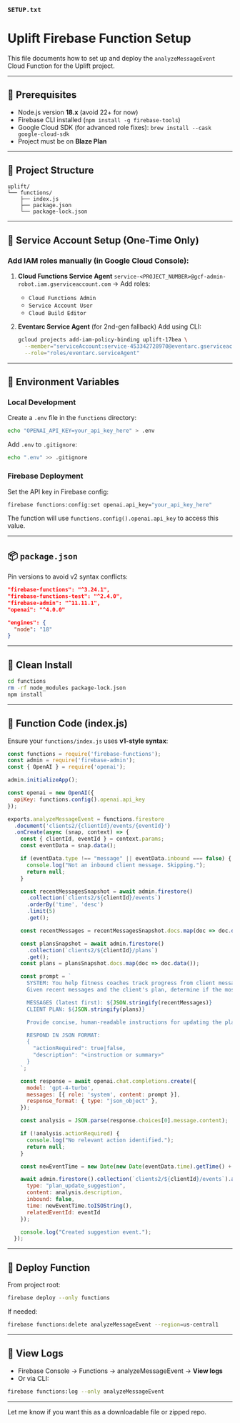 ### `SETUP.txt`

# Uplift Firebase Function Setup

This file documents how to set up and deploy the `analyzeMessageEvent` Cloud Function for the Uplift project.

---

## 🔧 Prerequisites

* Node.js version **18.x** (avoid 22+ for now)
* Firebase CLI installed (`npm install -g firebase-tools`)
* Google Cloud SDK (for advanced role fixes): `brew install --cask google-cloud-sdk`
* Project must be on **Blaze Plan**

---

## 📁 Project Structure

```
uplift/
└── functions/
    ├── index.js
    ├── package.json
    └── package-lock.json
```

---

## 🔐 Service Account Setup (One-Time Only)

### Add IAM roles manually (in Google Cloud Console):

1. **Cloud Functions Service Agent**
   `service-<PROJECT_NUMBER>@gcf-admin-robot.iam.gserviceaccount.com`
   → Add roles:

   * `Cloud Functions Admin`
   * `Service Account User`
   * `Cloud Build Editor`

2. **Eventarc Service Agent** (for 2nd-gen fallback)
   Add using CLI:

   ```bash
   gcloud projects add-iam-policy-binding uplift-17bea \
     --member="serviceAccount:service-453342728970@eventarc.gserviceaccount.com" \
     --role="roles/eventarc.serviceAgent"
   ```

---

## 🔑 Environment Variables

### Local Development
Create a `.env` file in the `functions` directory:
```bash
echo "OPENAI_API_KEY=your_api_key_here" > .env
```

Add `.env` to `.gitignore`:
```bash
echo ".env" >> .gitignore
```

### Firebase Deployment
Set the API key in Firebase config:
```bash
firebase functions:config:set openai.api_key="your_api_key_here"
```

The function will use `functions.config().openai.api_key` to access this value.

---

## 📦 `package.json`

Pin versions to avoid v2 syntax conflicts:

```json
"firebase-functions": "^3.24.1",
"firebase-functions-test": "^2.4.0",
"firebase-admin": "^11.11.1",
"openai": "^4.0.0"
```

```json
"engines": {
  "node": "18"
}
```

---

## 🧹 Clean Install

```bash
cd functions
rm -rf node_modules package-lock.json
npm install
```

---

## 🧠 Function Code (index.js)

Ensure your `functions/index.js` uses **v1-style syntax**:

```js
const functions = require('firebase-functions');
const admin = require('firebase-admin');
const { OpenAI } = require('openai');

admin.initializeApp();

const openai = new OpenAI({ 
  apiKey: functions.config().openai.api_key 
});

exports.analyzeMessageEvent = functions.firestore
  .document('clients2/{clientId}/events/{eventId}')
  .onCreate(async (snap, context) => {
    const { clientId, eventId } = context.params;
    const eventData = snap.data();

    if (eventData.type !== "message" || eventData.inbound === false) {
      console.log("Not an inbound client message. Skipping.");
      return null;
    }

    const recentMessagesSnapshot = await admin.firestore()
      .collection(`clients2/${clientId}/events`)
      .orderBy('time', 'desc')
      .limit(5)
      .get();

    const recentMessages = recentMessagesSnapshot.docs.map(doc => doc.data());

    const plansSnapshot = await admin.firestore()
      .collection(`clients2/${clientId}/plans`)
      .get();
    const plans = plansSnapshot.docs.map(doc => doc.data());

    const prompt = `
      SYSTEM: You help fitness coaches track progress from client messages.
      Given recent messages and the client's plan, determine if the most recent message implies any completed tactic or measurable change.

      MESSAGES (latest first): ${JSON.stringify(recentMessages)}
      CLIENT PLAN: ${JSON.stringify(plans)}

      Provide concise, human-readable instructions for updating the plan. If there's nothing relevant, say "No relevant progress identified."

      RESPOND IN JSON FORMAT:
      {
        "actionRequired": true|false,
        "description": "<instruction or summary>"
      }
    `;

    const response = await openai.chat.completions.create({
      model: 'gpt-4-turbo',
      messages: [{ role: 'system', content: prompt }],
      response_format: { type: "json_object" },
    });

    const analysis = JSON.parse(response.choices[0].message.content);

    if (!analysis.actionRequired) {
      console.log("No relevant action identified.");
      return null;
    }

    const newEventTime = new Date(new Date(eventData.time).getTime() + 10);

    await admin.firestore().collection(`clients2/${clientId}/events`).add({
      type: "plan_update_suggestion",
      content: analysis.description,
      inbound: false,
      time: newEventTime.toISOString(),
      relatedEventId: eventId
    });

    console.log("Created suggestion event.");
  });
```

---

## 🚀 Deploy Function

From project root:

```bash
firebase deploy --only functions
```

If needed:

```bash
firebase functions:delete analyzeMessageEvent --region=us-central1
```

---

## 📜 View Logs

* Firebase Console → Functions → analyzeMessageEvent → **View logs**
* Or via CLI:

```bash
firebase functions:log --only analyzeMessageEvent
```

---

Let me know if you want this as a downloadable file or zipped repo.
